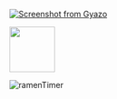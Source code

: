 
[![Screenshot from Gyazo](https://gyazo.com/3c971d9ba1f89df33e68007ca6ae114f/raw)](https://gyazo.com/3c971d9ba1f89df33e68007ca6ae114f)

<a href="https://jp.vuejs.org/index.html"><img src="https://user-images.githubusercontent.com/39142850/71645835-a98d4580-2d21-11ea-9693-348d12101bb4.png" width="80px;" /></a><br>

![ramenTimer](https://user-images.githubusercontent.com/39142850/63760432-4403f500-c8fa-11e9-9eba-3e22c3179e06.gif)
